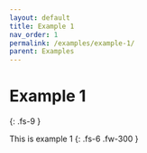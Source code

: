 ```yaml
---
layout: default
title: Example 1
nav_order: 1
permalink: /examples/example-1/
parent: Examples
---
```


# Example 1 
{: .fs-9 }

This is example 1
{: .fs-6 .fw-300 }
